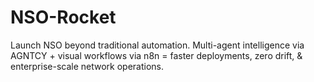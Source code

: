 # NSO-Rocket
Launch NSO beyond traditional automation. Multi-agent intelligence via AGNTCY + visual workflows via n8n = faster deployments, zero drift, &amp; enterprise-scale network operations.
